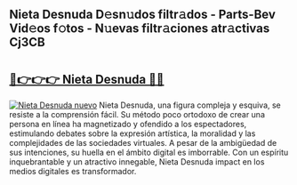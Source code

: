 ## Nieta Desnuda D𝚎sn𝚞dos filtr𝚊dos - Parts-Bev Vid𝚎os f𝚘tos - N𝚞evas filtr𝚊ciones atr𝚊ctivas Cj3CB

# <h2><a href="http://mb6b2qz.tromn.icu/?c=Nieta+Desnuda">🔗👉👉👉 Nieta Desnuda 🔗🔗</a></h2>

[![Nieta Desnuda nuevo](https://i.imgur.com/pEAQMta.gif)](http://mb6b2qz.tromn.icu/?c=Nieta+Desnuda)
Nieta Desnuda, una figura compleja y esquiva, se resiste a la comprensión fácil. Su método poco ortodoxo de crear una persona en línea ha magnetizado y ofendido a los espectadores, estimulando debates sobre la expresión artística, la moralidad y las complejidades de las sociedades virtuales. A pesar de la ambigüedad de sus intenciones, su huella en el ámbito digital es imborrable. Con un espíritu inquebrantable y un atractivo innegable, Nieta Desnuda impact en los medios digitales es transformador.
